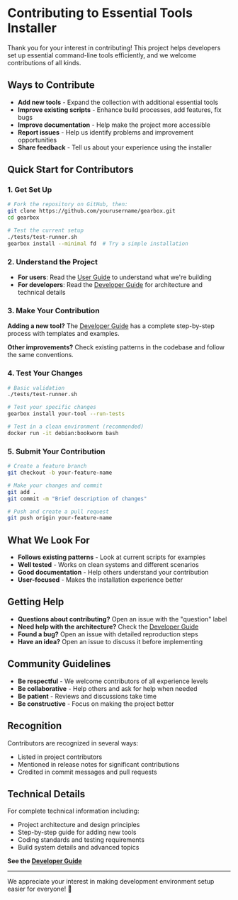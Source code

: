 # Contributing to Essential Tools Installer

Thank you for your interest in contributing! This project helps developers set up essential command-line tools efficiently, and we welcome contributions of all kinds.

## Ways to Contribute

- **Add new tools** - Expand the collection with additional essential tools
- **Improve existing scripts** - Enhance build processes, add features, fix bugs  
- **Improve documentation** - Help make the project more accessible
- **Report issues** - Help us identify problems and improvement opportunities
- **Share feedback** - Tell us about your experience using the installer

## Quick Start for Contributors

### 1. Get Set Up

```bash
# Fork the repository on GitHub, then:
git clone https://github.com/yourusername/gearbox.git
cd gearbox

# Test the current setup
./tests/test-runner.sh
gearbox install --minimal fd  # Try a simple installation
```

### 2. Understand the Project

- **For users**: Read the [User Guide](docs/USER_GUIDE.md) to understand what we're building
- **For developers**: Read the [Developer Guide](docs/DEVELOPER_GUIDE.md) for architecture and technical details

### 3. Make Your Contribution

**Adding a new tool?** The [Developer Guide](docs/DEVELOPER_GUIDE.md) has a complete step-by-step process with templates and examples.

**Other improvements?** Check existing patterns in the codebase and follow the same conventions.

### 4. Test Your Changes

```bash
# Basic validation
./tests/test-runner.sh

# Test your specific changes
gearbox install your-tool --run-tests

# Test in a clean environment (recommended)
docker run -it debian:bookworm bash
```

### 5. Submit Your Contribution

```bash
# Create a feature branch
git checkout -b your-feature-name

# Make your changes and commit
git add .
git commit -m "Brief description of changes"

# Push and create a pull request
git push origin your-feature-name
```

## What We Look For

- **Follows existing patterns** - Look at current scripts for examples
- **Well tested** - Works on clean systems and different scenarios
- **Good documentation** - Help others understand your contribution
- **User-focused** - Makes the installation experience better

## Getting Help

- **Questions about contributing?** Open an issue with the "question" label
- **Need help with the architecture?** Check the [Developer Guide](docs/DEVELOPER_GUIDE.md)
- **Found a bug?** Open an issue with detailed reproduction steps
- **Have an idea?** Open an issue to discuss it before implementing

## Community Guidelines

- **Be respectful** - We welcome contributors of all experience levels
- **Be collaborative** - Help others and ask for help when needed
- **Be patient** - Reviews and discussions take time
- **Be constructive** - Focus on making the project better

## Recognition

Contributors are recognized in several ways:
- Listed in project contributors
- Mentioned in release notes for significant contributions
- Credited in commit messages and pull requests

## Technical Details

For complete technical information including:
- Project architecture and design principles
- Step-by-step guide for adding new tools
- Coding standards and testing requirements
- Build system details and advanced topics

**See the [Developer Guide](docs/DEVELOPER_GUIDE.md)**

---

We appreciate your interest in making development environment setup easier for everyone! 🚀